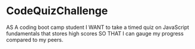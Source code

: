 # CodeQuizChallenge

AS A coding boot camp student
I WANT to take a timed quiz on JavaScript fundamentals that stores high scores
SO THAT I can gauge my progress compared to my peers.

